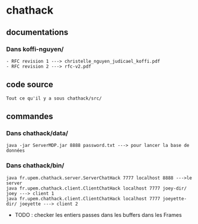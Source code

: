 # chathack

## documentations
### Dans koffi-nguyen/
``` 
- RFC revision 1 ---> christelle_nguyen_judicael_koffi.pdf
- RFC revision 2 ---> rfc-v2.pdf
``` 

## code source
```
Tout ce qu'il y a sous chathack/src/
```

## commandes
### Dans chathack/data/
```    
java -jar ServerMDP.jar 8888 password.txt ---> pour lancer la base de données
```       

### Dans chathack/bin/
```   
java fr.upem.chathack.server.ServerChatHack 7777 localhost 8888 --->le server    
java fr.upem.chathack.client.ClientChatHack localhost 7777 joey-dir/ joey ---> client 1 
java fr.upem.chathack.client.ClientChatHack localhost 7777 joeyette-dir/ joeyette ---> client 2  
```    
- TODO : checker les entiers passes dans les buffers dans les Frames 
